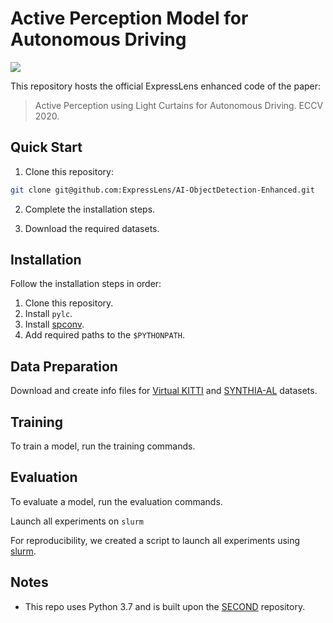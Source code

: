 # Active Perception Model for Autonomous Driving

![](images/thumbnail.gif)

This repository hosts the official ExpressLens enhanced code of the paper:

> Active Perception using Light Curtains for Autonomous Driving. ECCV 2020.

## Quick Start

1. Clone this repository:
```bash
git clone git@github.com:ExpressLens/AI-ObjectDetection-Enhanced.git
```

2. Complete the installation steps.

3. Download the required datasets.

## Installation

Follow the installation steps in order:

1. Clone this repository.
2. Install `pylc`.
3. Install [spconv](https://github.com/traveller59/spconv).
4. Add required paths to the `$PYTHONPATH`.

## Data Preparation

Download and create info files for [Virtual KITTI](https://europe.naverlabs.com/research/computer-vision-research-naver-labs-europe/proxy-virtual-worlds-vkitti-1/) and [SYNTHIA-AL](https://synthia-dataset.net/downloads/) datasets.

## Training

To train a model, run the training commands.

## Evaluation

To evaluate a model, run the evaluation commands.

Launch all experiments on `slurm`

For reproducibility, we created a script to launch all experiments using [slurm](https://slurm.schedmd.com/documentation.html).

## Notes

- This repo uses Python 3.7 and is built upon the [SECOND](https://github.com/traveller59/second.pytorch) repository.
